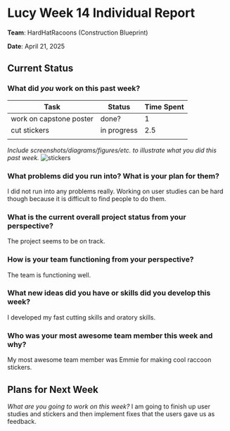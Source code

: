 # Lucy Week 14 Individual Report

**Team**: HardHatRacoons (Construction Blueprint)

**Date**:  April 21, 2025

## Current Status

### What did _you_ work on this past week?

| Task | Status | Time Spent |
| ---- | ------ | ---------- |
| work on capstone poster | done? | 1 |
| cut stickers |in progress | 2.5 |
|      |        |            |

_Include screenshots/diagrams/figures/etc. to illustrate what you did this past week._
![stickers](images/emmie-stickers.jpg)

### What problems did you run into? What is your plan for them?
I did not run into any problems really. Working on user studies can be hard though because it is difficult to find people to do them.

### What is the current overall project status from your perspective?
The project seems to be on track.

### How is your team functioning from your perspective?
The team is functioning well.

### What new ideas did you have or skills did you develop this week?
I developed my fast cutting skills and oratory skills.

### Who was your most awesome team member this week and why?
My most awesome team member was Emmie for making cool raccoon stickers.

## Plans for Next Week
_What are you going to work on this week?_
I am going to finish up user studies and stickers and then implement fixes that the users gave us as feedback.